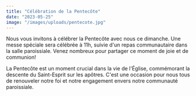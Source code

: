 ```yaml
---
title: "Célébration de la Pentecôte"
date: "2023-05-25"
image: "/images/uploads/pentecote.jpg"
---
```


Nous vous invitons à célébrer la Pentecôte avec nous ce dimanche. Une messe spéciale sera célébrée à 11h, suivie d'un repas communautaire dans la salle paroissiale. Venez nombreux pour partager ce moment de joie et de communion!

La Pentecôte est un moment crucial dans la vie de l'Église, commémorant la descente du Saint-Esprit sur les apôtres. C'est une occasion pour nous tous de renouveler notre foi et notre engagement envers notre communauté paroissiale.
